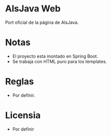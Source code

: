 # AlsJava Web

Port oficial de la página de AlsJava.

# Notas
 - El proyecto esta montado en Spring Boot.
 - Se trabaja con HTML puro para los templates.

# Reglas
 - Por definir.

# Licensia
 - Por definir
